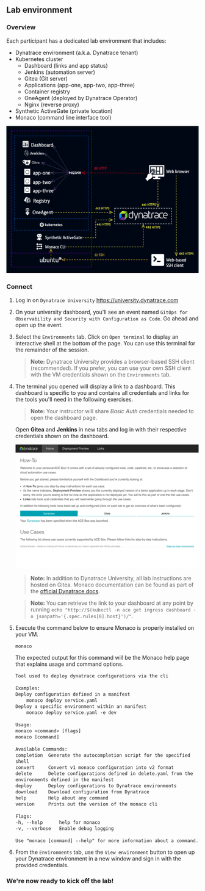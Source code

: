 ## Lab environment

### Overview

Each participant has a dedicated lab environment that includes:

* Dynatrace environment (a.k.a. Dynatrace tenant)
* Kubernetes cluster
  * Dashboard (links and app status)
  * Jenkins (automation server)
  * Gitea (Git server)
  * Applications (app-one, app-two, app-three)
  * Container registry
  * OneAgent (deployed by Dynatrace Operator)
  * Nginx (reverse proxy)
* Synthetic ActiveGate (private location)
* Monaco (command line interface tool)

![Lab environment](../../assets/images/00_lab_environment.png)

### Connect

1. Log in on `Dynatrace University`
    <https://university.dynatrace.com>

2. On your university dashboard, you'll see an event named `GitOps for Observability and Security with Configuration as Code`. Go ahead and open up the event.

3. Select the `Environments` tab. Click on `Open terminal` to display an interactive shell at the bottom of the page. You can use this terminal for the remainder of the session.

    > **Note:** Dynatrace University provides a browser-based SSH client (recommended). If you prefer, you can use your own SSH client with the VM credentials shown on the `Environments` tab.

4. The terminal you opened will display a link to a dashboard. This dashboard is specific to you and contains all credentials and links for the tools you'll need in the following exercises.

    > **Note:** Your instructor will share _Basic Auth_ credentials needed to open the dashboard page.

    Open **Gitea** and **Jenkins** in new tabs and log in with their respective credentials shown on the dashboard.

    ![Dashboard page](../../assets/images/00_dashboard_page.png)

    > **Note:** In addition to Dynatrace University, all lab instructions are hosted on Gitea. Monaco documentation can be found as part of the [official Dynatrace docs](https://www.dynatrace.com/support/help/setup-and-configuration/monitoring-as-code).

    > **Note:** You can retrieve the link to your dashboard at any point by running `echo "http://$(kubectl -n ace get ingress dashboard -o jsonpath='{.spec.rules[0].host}')/"`.

5. Execute the command below to ensure Monaco is properly installed on your VM.

    ```bash
    monaco
    ```

    The expected output for this command will be the Monaco help page that explains usage and command options.

    ```text
    Tool used to deploy dynatrace configurations via the cli

    Examples:
    Deploy configuration defined in a manifest
        monaco deploy service.yaml
    Deploy a specific environment within an manifest
        monaco deploy service.yaml -e dev

    Usage:
    monaco <command> [flags]
    monaco [command]

    Available Commands:
    completion  Generate the autocompletion script for the specified shell
    convert     Convert v1 monaco configuration into v2 format
    delete      Delete configurations defined in delete.yaml from the environments defined in the manifest
    deploy      Deploy configurations to Dynatrace environments
    download    Download configuration from Dynatrace
    help        Help about any command
    version     Prints out the version of the monaco cli

    Flags:
    -h, --help      help for monaco
    -v, --verbose   Enable debug logging

    Use "monaco [command] --help" for more information about a command.
    ```

6. From the `Environments` tab, use the `View environment` button to open up your Dynatrace environment in a new window and sign in with the provided credentials.

### We're now ready to kick off the lab!
